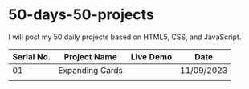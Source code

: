 # 50-days-50-projects
I will post my 50 daily projects based on HTML5, CSS, and JavaScript.

| Serial No.|  Project Name  | Live Demo    | Date |   
|----------| ------------- | ------------- |-------|
|01| Expanding Cards  |   |11/09/2023|
|   |   |  | |

